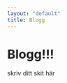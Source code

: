 ```yaml
---
layout: "default"
title: Blogg
---
```

<div class="home">
<h1 class="page-headning">Blogg!!!</h1>

skriv ditt skit här

</div>